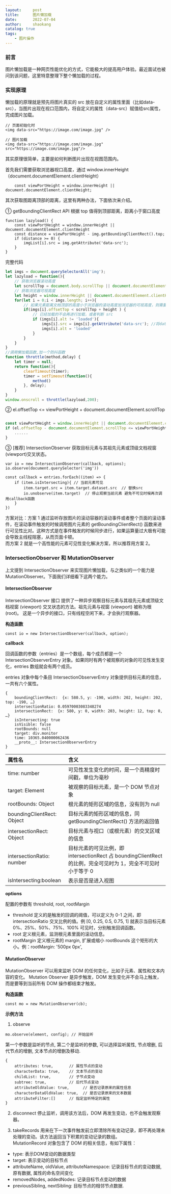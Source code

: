 ```yaml
---
layout:     post
title:      图片懒加载
date:       2022-07-04
author:     shaokang
catalog: true
tags:
    - 图片操作
---
```


### 前言
图片懒加载是一种网页性能优化的方式，它能极大的提高用户体验。最近面试也被问到该问题，这里特意整理下整个懒加载的过程。

### 实现原理
懒加载的原理就是预先将图片真实的 src 放在自定义的属性里面（比如data-src），当图片出现在视口范围内，将自定义的属性（data-src）赋值给src属性，完成图片加载。

```
// 页面初始化时
<img data-src="https://image.com/image.jpg" />

// 图片加载
<img data-src="https://image.com/image.jpg" src="https://image.com/image.jpg"/>
```

其实原理很简单，主要是如何判断图片出现在视图范围内。

首先我们需要获取浏览器视口高度，通过 window.innerHeight（document.documentElement.clientHeight）

```
    const viewPortHeight = window.innerHeight || document.documentElement.clientHeight;
```

其次获取图距离顶部的距离，这里有两种办法，下面依次来介绍。

① getBoundingClientRect API 根据 top 值得到顶部距离，距离小于窗口高度
```
function lazyload() {
    const viewPortHeight = window.innerHeight || document.documentElement.clientHeight
    const distance = viewPortHeight - img.getBoundingClientRect().top;
    if (distance >= 0) {
        imgList[i].src = img.getAttribute('data-src');
    }
}
```

完整代码
```js
let imgs = document.querySelectorAll('img');
let lazyload = function(){
    // 获取浏览器滚动高度
    let scrollTop = document.body.scrollTop || document.documentElement.scrollTop;
    // 获取浏览器可视高度
    let height = window.innerHeight || document.documentElement.clientHeight;
    for(let i = 0;i < imgs.length; i++){
        // 如果元素距离文档顶部的高度小于浏览器的滚动高度加浏览器的可视高度，则需要加载
        if(imgs[i].offsetTop < scrollTop + height ) {
            // 已经加载的不会再进行加载，或者判断 src
            if (imgs[i].alt != 'loaded'){
                imgs[i].src = imgs[i].getAttribute('data-src'); //将data-src属性值赋值给src
                imgs[i].alt = 'loaded'
            }
        }
    }
}
//调用懒加载函数,加一个防抖函数
function throttle(method,delay) {
    let timer = null;
    return function(){
        clearTimeout(timer);
        timer = setTimeout(function(){
            method()
        }, delay);
    }
}
window.onscroll = throttle(lazyload,200);
```

② el.offsetTop <= viewPortHeight + document.documentElement.scrollTop
```js

const viewPortHeight = window.innerHeight || document.documentElement.clientHeight
if (el.offsetTop - document.documentElement.scrollTop <= viewPortHeight) {
    ......
}
```

③ [推荐] IntersectionObserver 获取目标元素与其祖先元素或顶级文档视窗(viewport)交叉状态。
```
var io = new IntersectionObserver(callback, options);
io.observe(document.querySelector('img'))

const callback = entries.forEach((item) => {
    if (item.isIntersecting){ // 当前元素可见
        item.target.src = item.target.dataset.src  // 替换src
        io.unobserve(item.target)  // 停止观察当前元素 避免不可见时候再次调用callback函数
    }
})
```

方案对比：方案 1 通过监听存放图片的滚动容器的滚动事件或者整个页面的滚动事件，在滚动事件触发的时候调用图片元素的 getBoundingClientRect() 函数来进行可见性比对。这种方式是在事件触发的时候同步进行，如果运算量过大极有可能会导致主线程阻塞，从而页面卡顿。  
而方案 2 就是一个高性能的元素可见性变化解决方案，所以推荐用方案 2。

### IntersectionObserver 和 MutationObserver
上文提到 IntersectionObserver 来实现图片懒加载，与之类似的一个能力是 MutationObserver。下面我们详细看下这两个能力。

#### IntersectionObserver
IntersectionObserver 接口 提供了一种异步观察目标元素与其祖先元素或顶级文档视窗 (viewport) 交叉状态的方法。祖先元素与视窗 (viewport) 被称为根 (root)。
这是一个异步的接口，只有线程空闲下来，才会执行观察器。

<b>构造函数</b>
```
const io = new IntersectionObserver(callback, option);
```

<b>callback</b>

回调函数的参数（entries）是一个数组，每个成员都是一个 IntersectionObserverEntry 对象。如果同时有两个被观察的对象的可见性发生变化，entries 数组就会有两个成员。

entries 对象中每个条目 IntersectionObserverEntry 对象提供目标元素的信息，一共有六个属性。
```
{
    boundingClientRect:  {x: 580.5, y: -190, width: 202, height: 202, top: -190, …}
    intersectionRatio: 0.05970003083348274
    intersectionRect:  {x: 580, y: 0, width: 203, height: 12, top: 0, …}
    isIntersecting: true
    isVisible: false
    rootBounds: null
    target: div.monitor
    time: 10365.040000062436
    __proto__: IntersectionObserverEntry
}
```

|属性名|含义|
|:----|:--|
|time: number|可见性发生变化的时间，是一个高精度时间戳，单位为毫秒|
|target: Element|被观察的目标元素，是一个 DOM 节点对象|
|rootBounds: Object|根元素的矩形区域的信息，没有则为 null|
|boundingClientRect: Object|目标元素的矩形区域的信息，同 getBoundingClientRect() 方法的返回值|
|intersectionRect: Object|目标元素与视口（或根元素）的交叉区域的信息|
|intersectionRatio: number|目标元素的可见比例，即 intersectionRect 占 boundingClientRect 的比例，完全可见时为 1，完全不可见时小于等于 0|
|isIntersecting:boolean|表示是否是进入视图|

<b>options</b>

配置的参数有 threshold, root, rootMargin
* threshold 定义的是触发的回调的阈值，可以定义为 0-1 之间，即 intersectionRatio 交叉比例的值。例 [0, 0.25, 0.5, 0.75, 1] 就表示当目标元素 0%、25%、50%、75%、100% 可见时，分别触发回调函数。
* root 定义根元素，监测根元素里面的滚动信息。
* rootMargin 定义根元素的 margin, 扩展或缩小 rootBounds 这个矩形的大小。例：rootMargin: '500px 0px',

#### MutationObserver
MutationObserver 可以用来监听 DOM 的任何变化，比如子元素、属性和文本内容的变化。
Mutation Observer 是异步触发，DOM 发生变化并不会马上触发，而是要等到当前所有 DOM 操作都结束才触发。

<b>构造函数</b>
```
const mo = new MutationObserver(cb);
```

<b>示例方法</b>
1. observe
```
mo.observe(element, config); // 开始监听
```
第一个参数是监听的节点, 第二个是监听的参数, 可以选择监听属性, 节点增删, 后代节点的增删, 文本节点的增删及移动.
```
{
    attributes: true,       // 属性节点的变动
    characterData: true,    // 文本节点的变动
    childList: true,        // 子节点变动
    subtree: true,          // 后代节点变动
    attributeOldValue: true,      // 是否记录原来的属性信息
    characterDataOldValue: true,  // 是否记录原来的文本数据
    attributeFilter:[]      // 指定监听特定的属性
}
```
2. disconnect
停止监听，调用该方法后，DOM 再发生变动，也不会触发观察器。

3. takeRecords
用来在下一次事件触发前立即清除所有变动记录，即不再处理未处理的变动。该方法返回当下积累的变动记录的数组。  
MutationRecord 对象包含了 DOM 的相关信息，有如下属性：
* type: 表示DOM变动的数据类型
* target: 表示变动的目标节点
* attributeName, oldValue, attributeNamespace: 记录目标节点的变动数据, 原有数据, 属性的命名空间变化
* removedNodes, addedNodes: 记录目标节点变动的数据
* previousSibling, nextSibling: 目标节点的相邻节点数据.